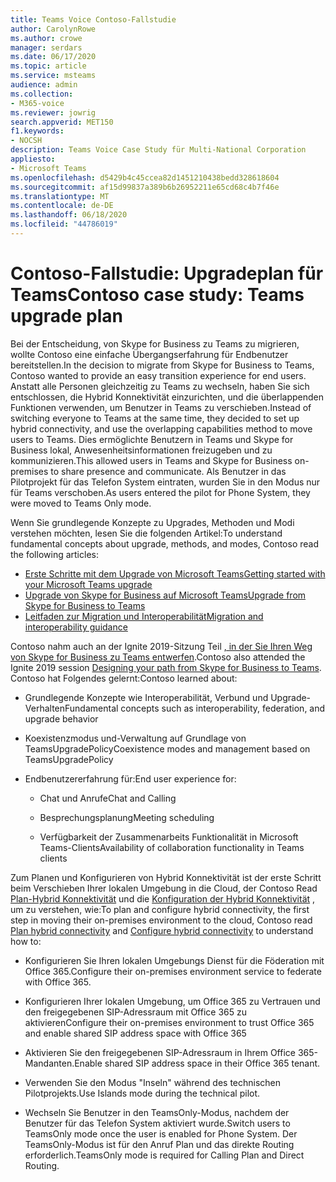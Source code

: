 ```yaml
---
title: Teams Voice Contoso-Fallstudie
author: CarolynRowe
ms.author: crowe
manager: serdars
ms.date: 06/17/2020
ms.topic: article
ms.service: msteams
audience: admin
ms.collection:
- M365-voice
ms.reviewer: jowrig
search.appverid: MET150
f1.keywords:
- NOCSH
description: Teams Voice Case Study für Multi-National Corporation
appliesto:
- Microsoft Teams
ms.openlocfilehash: d5429b4c45ccea82d1451210438bedd328618604
ms.sourcegitcommit: af15d99837a389b6b26952211e65cd68c4b7f46e
ms.translationtype: MT
ms.contentlocale: de-DE
ms.lasthandoff: 06/18/2020
ms.locfileid: "44786019"
---
```

# <a name="contoso-case-study-teams-upgrade-plan"></a><span data-ttu-id="dba1d-103">Contoso-Fallstudie: Upgradeplan für Teams</span><span class="sxs-lookup"><span data-stu-id="dba1d-103">Contoso case study: Teams upgrade plan</span></span>

<span data-ttu-id="dba1d-104">Bei der Entscheidung, von Skype for Business zu Teams zu migrieren, wollte Contoso eine einfache Übergangserfahrung für Endbenutzer bereitstellen.</span><span class="sxs-lookup"><span data-stu-id="dba1d-104">In the decision to migrate from Skype for Business to Teams, Contoso wanted to provide an easy transition experience for end users.</span></span> <span data-ttu-id="dba1d-105">Anstatt alle Personen gleichzeitig zu Teams zu wechseln, haben Sie sich entschlossen, die Hybrid Konnektivität einzurichten, und die überlappenden Funktionen verwenden, um Benutzer in Teams zu verschieben.</span><span class="sxs-lookup"><span data-stu-id="dba1d-105">Instead of switching everyone to Teams at the same time, they decided to set up hybrid connectivity, and use the overlapping capabilities method to move users to Teams.</span></span> <span data-ttu-id="dba1d-106">Dies ermöglichte Benutzern in Teams und Skype for Business lokal, Anwesenheitsinformationen freizugeben und zu kommunizieren.</span><span class="sxs-lookup"><span data-stu-id="dba1d-106">This allowed users in Teams and Skype for Business on-premises to share presence and communicate.</span></span> <span data-ttu-id="dba1d-107">Als Benutzer in das Pilotprojekt für das Telefon System eintraten, wurden Sie in den Modus nur für Teams verschoben.</span><span class="sxs-lookup"><span data-stu-id="dba1d-107">As users entered the pilot for Phone System, they were moved to Teams Only mode.</span></span>

<span data-ttu-id="dba1d-108">Wenn Sie grundlegende Konzepte zu Upgrades, Methoden und Modi verstehen möchten, lesen Sie die folgenden Artikel:</span><span class="sxs-lookup"><span data-stu-id="dba1d-108">To understand fundamental concepts about upgrade, methods, and modes, Contoso read the following articles:</span></span>

- [<span data-ttu-id="dba1d-109">Erste Schritte mit dem Upgrade von Microsoft Teams</span><span class="sxs-lookup"><span data-stu-id="dba1d-109">Getting started with your Microsoft Teams upgrade</span></span>](upgrade-start-here.md)
- [<span data-ttu-id="dba1d-110">Upgrade von Skype for Business auf Microsoft Teams</span><span class="sxs-lookup"><span data-stu-id="dba1d-110">Upgrade from Skype for Business to Teams</span></span>](upgrade-to-teams-on-prem-overview.md) 
- [<span data-ttu-id="dba1d-111">Leitfaden zur Migration und Interoperabilität</span><span class="sxs-lookup"><span data-stu-id="dba1d-111">Migration and interoperability guidance</span></span>](migration-interop-guidance-for-teams-with-skype.md)
 
<span data-ttu-id="dba1d-112">Contoso nahm auch an der Ignite 2019-Sitzung Teil [, in der Sie Ihren Weg von Skype for Business zu Teams entwerfen](https://myignite.techcommunity.microsoft.com/sessions/81820?source=sessions).</span><span class="sxs-lookup"><span data-stu-id="dba1d-112">Contoso also attended the Ignite 2019 session [Designing your path from Skype for Business to Teams](https://myignite.techcommunity.microsoft.com/sessions/81820?source=sessions).</span></span> <span data-ttu-id="dba1d-113">Contoso hat Folgendes gelernt:</span><span class="sxs-lookup"><span data-stu-id="dba1d-113">Contoso learned about:</span></span>

- <span data-ttu-id="dba1d-114">Grundlegende Konzepte wie Interoperabilität, Verbund und Upgrade-Verhalten</span><span class="sxs-lookup"><span data-stu-id="dba1d-114">Fundamental concepts such as interoperability, federation, and upgrade behavior</span></span> 

- <span data-ttu-id="dba1d-115">Koexistenzmodus und-Verwaltung auf Grundlage von TeamsUpgradePolicy</span><span class="sxs-lookup"><span data-stu-id="dba1d-115">Coexistence modes and management based on TeamsUpgradePolicy</span></span> 

- <span data-ttu-id="dba1d-116">Endbenutzererfahrung für:</span><span class="sxs-lookup"><span data-stu-id="dba1d-116">End user experience for:</span></span> 

  - <span data-ttu-id="dba1d-117">Chat und Anrufe</span><span class="sxs-lookup"><span data-stu-id="dba1d-117">Chat and Calling</span></span> 

  - <span data-ttu-id="dba1d-118">Besprechungsplanung</span><span class="sxs-lookup"><span data-stu-id="dba1d-118">Meeting scheduling</span></span> 

  - <span data-ttu-id="dba1d-119">Verfügbarkeit der Zusammenarbeits Funktionalität in Microsoft Teams-Clients</span><span class="sxs-lookup"><span data-stu-id="dba1d-119">Availability of collaboration functionality in Teams clients</span></span> 

<span data-ttu-id="dba1d-120">Zum Planen und Konfigurieren von Hybrid Konnektivität ist der erste Schritt beim Verschieben Ihrer lokalen Umgebung in die Cloud, der Contoso Read [Plan-Hybrid Konnektivität](https://docs.microsoft.com/SkypeForBusiness/hybrid/plan-hybrid-connectivity) und die [Konfiguration der Hybrid Konnektivität](https://docs.microsoft.com/SkypeForBusiness/hybrid/configure-hybrid-connectivity) , um zu verstehen, wie:</span><span class="sxs-lookup"><span data-stu-id="dba1d-120">To plan and configure hybrid connectivity, the first step in moving their on-premises environment to the cloud, Contoso read [Plan hybrid connectivity](https://docs.microsoft.com/SkypeForBusiness/hybrid/plan-hybrid-connectivity) and [Configure hybrid connectivity](https://docs.microsoft.com/SkypeForBusiness/hybrid/configure-hybrid-connectivity) to understand how to:</span></span> 

  - <span data-ttu-id="dba1d-121">Konfigurieren Sie Ihren lokalen Umgebungs Dienst für die Föderation mit Office 365.</span><span class="sxs-lookup"><span data-stu-id="dba1d-121">Configure their on-premises environment service to federate with Office 365.</span></span> 

  - <span data-ttu-id="dba1d-122">Konfigurieren Ihrer lokalen Umgebung, um Office 365 zu Vertrauen und den freigegebenen SIP-Adressraum mit Office 365 zu aktivieren</span><span class="sxs-lookup"><span data-stu-id="dba1d-122">Configure their on-premises environment to trust Office 365 and enable shared SIP address space with Office 365</span></span> 

  - <span data-ttu-id="dba1d-123">Aktivieren Sie den freigegebenen SIP-Adressraum in Ihrem Office 365-Mandanten.</span><span class="sxs-lookup"><span data-stu-id="dba1d-123">Enable shared SIP address space in their Office 365 tenant.</span></span>

  - <span data-ttu-id="dba1d-124">Verwenden Sie den Modus "Inseln" während des technischen Pilotprojekts.</span><span class="sxs-lookup"><span data-stu-id="dba1d-124">Use Islands mode during the technical pilot.</span></span>

  - <span data-ttu-id="dba1d-125">Wechseln Sie Benutzer in den TeamsOnly-Modus, nachdem der Benutzer für das Telefon System aktiviert wurde.</span><span class="sxs-lookup"><span data-stu-id="dba1d-125">Switch users to TeamsOnly mode once the user is enabled for Phone System.</span></span> <span data-ttu-id="dba1d-126">Der TeamsOnly-Modus ist für den Anruf Plan und das direkte Routing erforderlich.</span><span class="sxs-lookup"><span data-stu-id="dba1d-126">TeamsOnly mode is required for  Calling Plan and Direct Routing.</span></span> 
